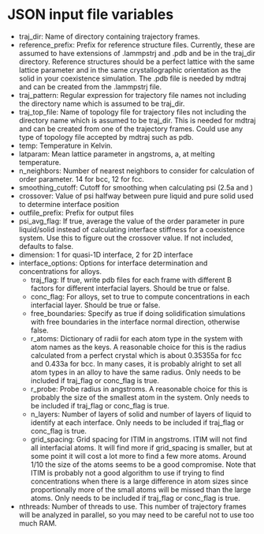 # JSON input file variables
* traj_dir: Name of directory containing trajectory frames.
* reference_prefix: Prefix for reference structure files. Currently, these are assumed to have extensions of .lammpstrj and .pdb and be in the traj_dir directory. Reference structures should be a perfect lattice with the same lattice parameter and in the same crystallographic orientation as the solid in your coexistence simulation. The .pdb file is needed by mdtraj and can be created from the .lammpstrj file.
* traj_pattern: Regular expression for trajectory file names not including the directory name which is assumed to be traj_dir.
* traj_top_file: Name of topology file for trajectory files not including the directory name which is assumed to be traj_dir. This is needed for mdtraj and can be created from one of the trajectory frames. Could use any type of topology file accepted by mdtraj such as pdb.
* temp: Temperature in Kelvin.
* latparam: Mean lattice parameter in angstroms, a, at melting temperature.
* n_neighbors: Number of nearest neighbors to consider for calculation of order parameter. 14 for bcc, 12 for fcc.
* smoothing_cutoff: Cutoff for smoothing when calculating psi (2.5a and )
* crossover: Value of psi halfway between pure liquid and pure solid used to determine interface position
* outfile_prefix: Prefix for output files
* psi_avg_flag: If true, average the value of the order parameter in pure liquid/solid instead of calculating interface stiffness for a coexistence system. Use this to figure out the crossover value. If not included, defaults to false.
* dimension: 1 for quasi-1D interface, 2 for 2D interface
* interface_options: Options for interface determination and concentrations for alloys.
    * traj_flag: If true, write pdb files for each frame with different B factors for different interfacial layers. Should be true or false.
    * conc_flag: For alloys, set to true to compute concentrations in each interfacial layer. Should be true or false.
    * free_boundaries: Specify as true if doing solidification simulations with free boundaries in the interface normal direction, otherwise false.
    * r_atoms: Dictionary of radii for each atom type in the system with atom names as the keys. A reasonable choice for this is the radius calculated from a perfect crystal which is about 0.35355a for fcc and 0.433a for bcc. In many cases, it is probably alright to set all atom types in an alloy to have the same radius. Only needs to be included if traj_flag or conc_flag is true.
    * r_probe: Probe radius in angstroms. A reasonable choice for this is probably the size of the smallest atom in the system. Only needs to be included if traj_flag or conc_flag is true.
    * n_layers: Number of layers of solid and number of layers of liquid to identify at each interface. Only needs to be included if traj_flag or conc_flag is true.
    * grid_spacing: Grid spacing for ITIM in angstroms. ITIM will not find all interfacial atoms. It will find more if grid_spacing is smaller, but at some point it will cost a lot more to find a few more atoms. Around 1/10 the size of the atoms seems to be a good compromise. Note that ITIM is probably not a good algorithm to use if trying to find concentrations when there is a large difference in atom sizes since proportionally more of the small atoms will be missed than the large atoms. Only needs to be included if traj_flag or conc_flag is true.
* nthreads: Number of threads to use. This number of trajectory frames will be analyzed in parallel, so you may need to be careful not to use too much RAM.
